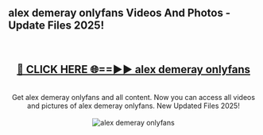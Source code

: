 <h2>alex demeray onlyfans Videos And Photos - Update Files 2025!</h2>
<br>
<div align="center">
<h2><a href="https://linkcuts.com/hfmhzwbr" rel="nofollow">🔴 CLICK HERE 🌐==►► alex demeray onlyfans</a></h2>
<br>
Get alex demeray onlyfans and all content. Now you can access all videos and pictures of alex demeray onlyfans. New Updated Files 2025!
<br>
<br>
<a href="https://linkcuts.com/hfmhzwbr" rel="nofollow" data-target="animated-image.originalLink"><img src="https://i.ibb.co.com/WyWwxjT/player-gif2.gif" alt="alex demeray onlyfans" style="max-width: 100%; display: inline-block;" data-target="animated-image.originalImage"></a>
</div>
<br>